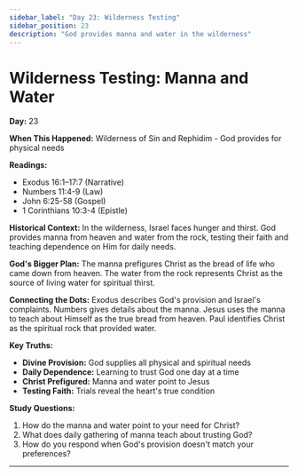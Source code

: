 ```yaml
---
sidebar_label: "Day 23: Wilderness Testing"
sidebar_position: 23
description: "God provides manna and water in the wilderness"
---
```


# Wilderness Testing: Manna and Water

**Day:** 23

**When This Happened:** Wilderness of Sin and Rephidim - God provides for physical needs

**Readings:**
- Exodus 16:1–17:7 (Narrative)
- Numbers 11:4-9 (Law)
- John 6:25-58 (Gospel)
- 1 Corinthians 10:3-4 (Epistle)

**Historical Context:** In the wilderness, Israel faces hunger and thirst. God provides manna from heaven and water from the rock, testing their faith and teaching dependence on Him for daily needs.

**God's Bigger Plan:** The manna prefigures Christ as the bread of life who came down from heaven. The water from the rock represents Christ as the source of living water for spiritual thirst.

**Connecting the Dots:** Exodus describes God's provision and Israel's complaints. Numbers gives details about the manna. Jesus uses the manna to teach about Himself as the true bread from heaven. Paul identifies Christ as the spiritual rock that provided water.

**Key Truths:**
- **Divine Provision:** God supplies all physical and spiritual needs
- **Daily Dependence:** Learning to trust God one day at a time
- **Christ Prefigured:** Manna and water point to Jesus
- **Testing Faith:** Trials reveal the heart's true condition

**Study Questions:**
1. How do the manna and water point to your need for Christ?
2. What does daily gathering of manna teach about trusting God?
3. How do you respond when God's provision doesn't match your preferences?

---